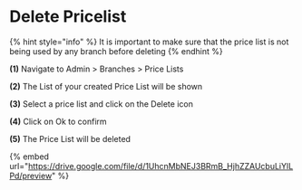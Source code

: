 # Delete Pricelist

{% hint style="info" %}
It is important to make sure that the price list is not being used by any branch before deleting
{% endhint %}

**(1)** Navigate to Admin > Branches > Price Lists

**(2)** The List of your created Price List will be shown

**(3)** Select a price list and click on the Delete icon

**(4)** Click on Ok to confirm

**(5)** The Price List will be deleted

{% embed url="https://drive.google.com/file/d/1UhcnMbNEJ3BRmB_HjhZZAUcbuLiYlLPd/preview" %}
